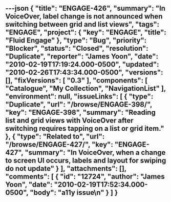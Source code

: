---json
{
  "title": "ENGAGE-426",
  "summary": "In VoiceOver, label change is not announced when switching between grid and list views",
  "tags": "ENGAGE",
  "project": {
    "key": "ENGAGE",
    "title": "Fluid Engage"
  },
  "type": "Bug",
  "priority": "Blocker",
  "status": "Closed",
  "resolution": "Duplicate",
  "reporter": "James Yoon",
  "date": "2010-02-19T17:19:24.000-0500",
  "updated": "2010-02-26T17:43:34.000-0500",
  "versions": [],
  "fixVersions": [
    "0.3"
  ],
  "components": [
    "Catalogue",
    "My Collection",
    "NavigationList"
  ],
  "environment": null,
  "issueLinks": [
    {
      "type": "Duplicate",
      "url": "/browse/ENGAGE-398/",
      "key": "ENGAGE-398",
      "summary": "Reading list and grid views with VoiceOver after switching requires tapping on a list or grid item."
    },
    {
      "type": "Related to",
      "url": "/browse/ENGAGE-427/",
      "key": "ENGAGE-427",
      "summary": "In VoiceOver, when a change to screen UI occurs, labels and layout for swiping do not update"
    }
  ],
  "attachments": [],
  "comments": [
    {
      "id": "12724",
      "author": "James Yoon",
      "date": "2010-02-19T17:52:34.000-0500",
      "body": "a11y issue\n"
    }
  ]
}
---

        